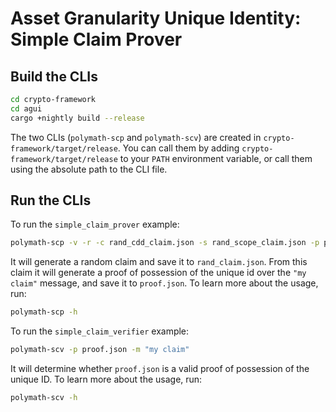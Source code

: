 # Asset Granularity Unique Identity: Simple Claim Prover


## Build the CLIs

```bash
cd crypto-framework
cd agui
cargo +nightly build --release
```

The two CLIs (`polymath-scp` and `polymath-scv`) are created in `crypto-framework/target/release`. You can
call them by adding `crypto-framework/target/release` to your `PATH` environment variable,
or call them using the absolute path to the CLI file.


## Run the CLIs

To run the `simple_claim_prover` example:

```bash
polymath-scp -v -r -c rand_cdd_claim.json -s rand_scope_claim.json -p proof.json -m "my claim"
```

It will generate a random claim and save it to `rand_claim.json`. From this claim it will generate a proof of possession of the unique id over the `"my claim"` message, and save it to `proof.json`.
To learn more about the usage, run:

```bash
polymath-scp -h
```

To run the `simple_claim_verifier` example:

```bash
polymath-scv -p proof.json -m "my claim"
```

It will determine whether `proof.json` is a valid proof of possession of the unique ID.
To learn more about the usage, run:

```bash
polymath-scv -h
```